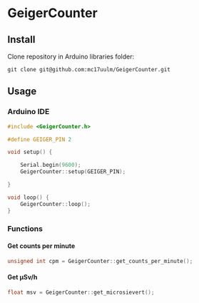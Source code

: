 # GeigerCounter

## Install

Clone repository in Arduino libraries folder:

````shell script
git clone git@github.com:mc17uulm/GeigerCounter.git
````

## Usage

### Arduino IDE
````c++
#include <GeigerCounter.h>

#define GEIGER_PIN 2

void setup() {

    Serial.begin(9600);
    GeigerCounter::setup(GEIGER_PIN);

}

void loop() {
    GeigerCounter::loop();
}
````
### Functions

#### Get counts per minute
````c++
unsigned int cpm = GeigerCounter::get_counts_per_minute();
````

#### Get &micro;Sv/h
````c++
float msv = GeigerCounter::get_microsievert();
````


